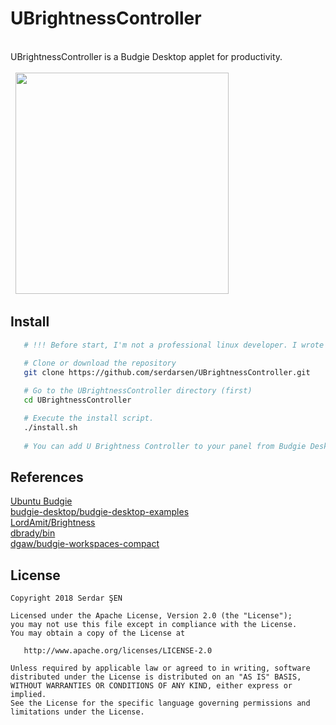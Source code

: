 UBrightnessController  
========  

<br/>  
UBrightnessController is a Budgie Desktop applet for productivity.<br/><br/>  
  
<img src="https://raw.githubusercontent.com/serdarsen/UBrightnessController/master/screenshots/screenshot2.gif" width="341" height="354"/>  
  
Install  
-------  
```bash  
   # !!! Before start, I'm not a professional linux developer. I wrote this applet and it works perfect on my ubuntu budgie (ubuntu 17:10 and 18.04, budgie version: 10.4,  device: acer aspire 5745g) . Please take your own risks and backups before install. Have fun!

   # Clone or download the repository
   git clone https://github.com/serdarsen/UBrightnessController.git
   
   # Go to the UBrightnessController directory (first)
   cd UBrightnessController

   # Execute the install script.
   ./install.sh
   
   # You can add U Brightness Controller to your panel from Budgie Desktop Settings.

```  
References  
------- 

[Ubuntu Budgie](https://ubuntubudgie.org/)<br/>
[budgie-desktop/budgie-desktop-examples](https://github.com/budgie-desktop/budgie-desktop-examples/tree/master/python_project)<br/>
[LordAmit/Brightness](https://github.com/LordAmit/Brightness)<br/>
[dbrady/bin](https://github.com/dbrady/bin/blob/master/indicator-brightness.py)<br/>
[dgaw/budgie-workspaces-compact](https://github.com/dgaw/budgie-workspaces-compact)


License  
-------  
    Copyright 2018 Serdar ŞEN  
  
    Licensed under the Apache License, Version 2.0 (the "License");  
    you may not use this file except in compliance with the License.  
    You may obtain a copy of the License at  
  
       http://www.apache.org/licenses/LICENSE-2.0  
  
    Unless required by applicable law or agreed to in writing, software  
    distributed under the License is distributed on an "AS IS" BASIS,  
    WITHOUT WARRANTIES OR CONDITIONS OF ANY KIND, either express or implied.  
    See the License for the specific language governing permissions and  
    limitations under the License.
